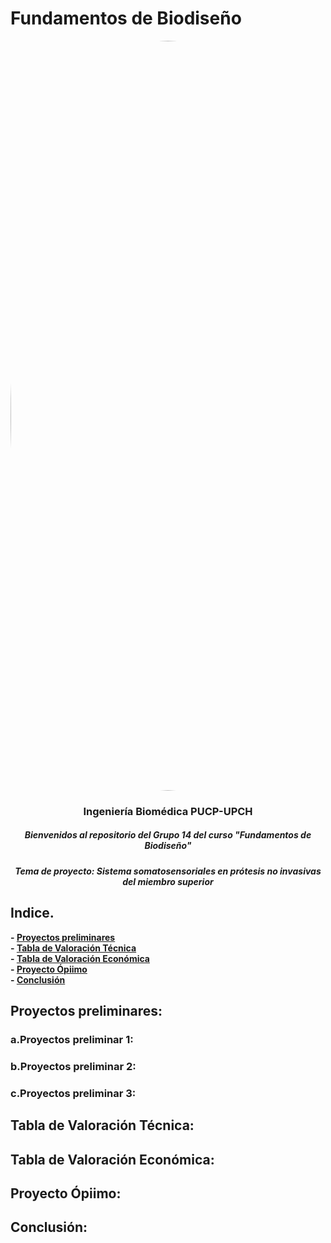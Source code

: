 # Fundamentos de Biodiseño
</p>
<image align="center;" width="1200px;" style="border-radius: 90%;" src ="../Imágenes/imagen_read.png">
  <h3 align="center">
Ingeniería Biomédica PUCP-UPCH
  </h3>
  <h5 align="center">
     Bienvenidos al repositorio del Grupo 14 del curso "Fundamentos de Biodiseño"
  </h5>
</p>


</p>
  <h5 align="center">
    Tema de proyecto: Sistema somatosensoriales en prótesis no invasivas del miembro superior
  </h5>
  
</p>

## Indice.

**- [Proyectos preliminares](#Proyectos-preliminares)**<br>
**- [Tabla de Valoración Técnica](#Tabla-de-Valoración-Técnica)**<br>
**- [Tabla de Valoración Económica](#Tabla-de-ValoraciónEconómica:)**<br>
**- [Proyecto Ópiimo](#Proyecto-Ópiimo)**<br>
**- [Conclusión](#Conclusión)**<br>


## Proyectos preliminares:
### a.Proyectos preliminar 1:

### b.Proyectos preliminar 2:

### c.Proyectos preliminar 3:

## Tabla de Valoración Técnica: 

## Tabla de Valoración Económica:

## Proyecto Ópiimo:

## Conclusión: 
